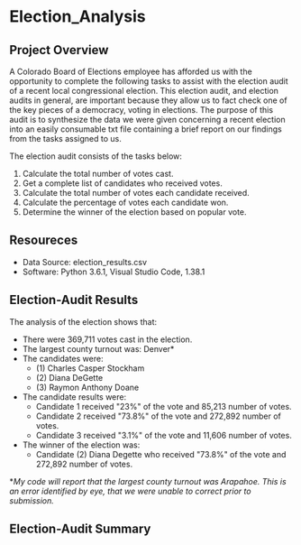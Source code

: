 # Election_Analysis
## Project Overview
A Colorado Board of Elections employee has afforded us with the opportunity to complete the following tasks to assist with the election audit of a recent local congressional election. This election audit, and election audits in general, are important because they allow us to fact check one of the key pieces of a democracy, voting in elections. The purpose of this audit is to synthesize the data we were given concerning a recent election into an easily consumable txt file containing a brief report on our findings from the tasks assigned to us.

The election audit consists of the tasks below:

1. Calculate the total number of votes cast.
2. Get a complete list of candidates who received votes.
3. Calculate the total number of votes each candidate received.
4. Calculate the percentage of votes each candidate won.
5. Determine the winner of the election based on popular vote.

## Resoureces
- Data Source: election_results.csv
- Software: Python 3.6.1, Visual Studio Code, 1.38.1

## Election-Audit Results
The analysis of the election shows that:
- There were 369,711 votes cast in the election.
- The largest county turnout was: Denver*
- The candidates were:
  - (1) Charles Casper Stockham
  - (2) Diana DeGette
  - (3) Raymon Anthony Doane
- The candidate results were:
  - Candidate 1 received "23%" of the vote and 85,213 number of votes.
  - Candidate 2 received "73.8%" of the vote and 272,892 number of votes.
  - Candidate 3 received "3.1%" of the vote and 11,606 number of votes.
- The winner of the election was:
  - Candidate (2) Diana Degette who received "73.8%" of the vote and 272,892 number of votes.
  
 *_My code will report that the largest county turnout was Arapahoe. This is an error identified by eye, that we were unable to correct prior to submission._
  
## Election-Audit Summary

